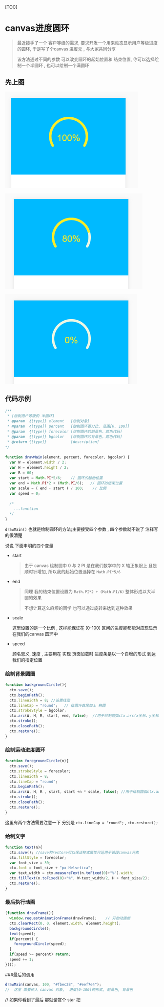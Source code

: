 [TOC]

# canvas进度圆环

> 最近接手了一个 客户等级的需求, 要求开发一个用来动态显示用户等级进度的圆环, 于是写了个canvas 进度元 , 与大家共同分享
>
> 该方法通过不同的参数 可以改变圆环的起始位置和 结束位置, 你可以选择绘制一个半圆环 , 也可以绘制一个满圆环

## 先上图

![](images/100.png)

![](images/80.png)

![](images/0.png)

## 代码示例

```javascript
/**
 * [绘制用户等级的 半圆环]
 * @param  {[type]} element   [绘制对象]
 * @param  {[type]} percent   [绘制圆环百分比, 范围[0, 100]]
 * @param  {[type]} forecolor [绘制圆环的前景色，颜色代码]
 * @param  {[type]} bgcolor   [绘制圆环的背景色，颜色代码]
 * @return {[type]}           [description]
*/

function drawMain(element, percent, forecolor, bgcolor) {
  var W = element.width / 2;
  var H = element.height / 2;
  var R = 60;
  var start = Math.PI*5/6;    // 圆环的起始位置
  var end = Math.PI*2 + (Math.PI/6);   // 圆环的结束位置
  var scale = ( end - start ) / 100;    // 比例
  var speed = 0;
  
  /*
  	...function
  */
}
```

`drawMain()` 也就是绘制圆环的方法;主要接受四个参数 , 四个参数就不说了 注释写的很清楚

说说 下面申明的四个变量

- start 

  > 由于 canvas 绘制圆中 0 与 2 PI 是在我们数学中的  X 轴正象限上 且是顺时针增加, 所以我的起始位置选择在 `Math.PI*5/6` 

- end 

  > 同理 我的结束位置设置为  `Math.PI*2 + (Math.PI/6)` 整体形成以大半圆的效果
  >
  > 不想计算这么麻烦的同学 也可以通过旋转来达到这种效果

- scale 

  这里设置的是一个比例 ,  这样能保证在  [0-100] 区间的进度能都能对应现显示在我们的canvas 圆环中

- speed

  顾名思义, 速度 , 主要用在 实现 页面加载时 进度条是以一个自增的形式 到达我们的指定位置

### 绘制背景圆圈

```javascript
function backgroundCircle(){
  ctx.save();
  ctx.beginPath();
  ctx.lineWidth = 8; //设置线宽
  ctx.lineCap = "round";   // 给圆环首尾加上 椭圆
  ctx.strokeStyle = bgcolor;
  ctx.arc(W, H, R, start, end, false);  //用于绘制圆弧ctx.arc(x坐标，y坐标，半径，起始角度，终止角度，顺时针/逆时针)
  ctx.stroke();
  ctx.closePath();
  ctx.restore();
}
```

### 绘制运动进度圆环

```javascript
function foregroundCircle(n){
  ctx.save();
  ctx.strokeStyle = forecolor;
  ctx.lineWidth = 8;
  ctx.lineCap = "round";
  ctx.beginPath();
  ctx.arc(W, H, R , start, start +n * scale, false); //用于绘制圆弧ctx.arc(x坐标，y坐标，半径，起始角度，终止角度，顺时针/逆时针)
  ctx.stroke();
  ctx.closePath();
  ctx.restore();
}
```

这里有两个方法需要注意一下  分别是 `ctx.lineCap = "round";` ,  `ctx.restore();` 

### 绘制文字

```javascript
function text(n){
  ctx.save(); //save和restore可以保证样式属性只运用于该段canvas元素
  ctx.fillStyle = forecolor;
  var font_size = 30;
  ctx.font = font_size + "px Helvetica";
  var text_width = ctx.measureText(n.toFixed(0)+"%").width;
  ctx.fillText(n.toFixed(0)+"%", W-text_width/2, H + font_size/2);
  ctx.restore();
}
```

### 最后执行动画

```javascript
(function drawFrame(){
  window.requestAnimationFrame(drawFrame);    // 开始动画帧
  ctx.clearRect(0, 0, element.width, element.height);
  backgroundCircle();
  text(speed);
  if(percent) {
    foregroundCircle(speed);
  }
  if(speed >= percent) return;
  speed += 1;
}());
```

###最后的调用
```javascript
drawMain(canvas, 100, "#fbec28", "#eef7e4");
//  这里 需要传入 canvas 对象,  进度[0-100]的形式, 前景色, 背景色
```

// 如果你看到了最后 那就请赏个 star 把 